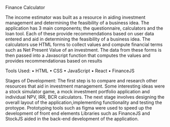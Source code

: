 Finance Calculator

The income estimator was built as a resource in aiding investment management and determining the feasibility of a business idea.
The application has  3 main components; the questionnaire, calculators and the loan tool. Each of these provide recommendations based on user data entered and aid in determining the feasibility of a business idea.
The calculators use HTML forms to collect values and compute financial terms such as Net Present Value of an investment.
The data from these forms is then passed into a Javascript function that computes the values and provides recommendationas based on results

Tools Used:
• HTML
• CSS
• JavaScript
• React
• FinanceJS

Stages of Development:
The first step is to compare and research other resources that aid in investment management.
 Some interesting ideas were a stock simulator game, a mock investment portfolio application and individual NPV, IRR, BCR calculators.
 The next stage involves designing the overall layout of the application,implementing functionality and testing the protoype.
Prototyping tools such as figma were used to speed up the development of front end elements
Libraries such as FinanceJS and StockJS aided in the back-end development of the application.


